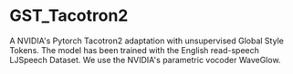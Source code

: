# GST_Tacotron2
A NVIDIA's Pytorch Tacotron2 adaptation with unsupervised Global Style Tokens. The model has been trained with the English read-speech LJSpeech Dataset. We use the NVIDIA's parametric vocoder WaveGlow.
